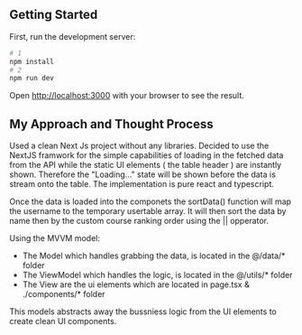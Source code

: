 ## Getting Started

First, run the development server:


```bash
# 1
npm install
# 2
npm run dev
```

Open [http://localhost:3000](http://localhost:3000) with your browser to see the result.

## My Approach and Thought Process

Used a clean Next Js project without any libraries. Decided to use the NextJS framwork for the simple capabilities of loading in the fetched data from the API while the static UI elements ( the table header ) are instantly shown. Therefore the "Loading..." state will be shown before the data is stream onto the table. The implementation is pure react and typescript.

Once the data is loaded into the componets the sortData() function will map the username to the temporary usertable array. It will then sort the data by name then by the custom course ranking order using the || opperator.

Using the MVVM model:

- The Model which handles grabbing the data, is located in the @/data/\* folder
- The ViewModel which handles the logic, is located in the @/utils/\* folder
- The View are the ui elements which are located in page.tsx & ./components/\* folder

This models abstracts away the bussniess logic from the UI elements to create clean UI components.
